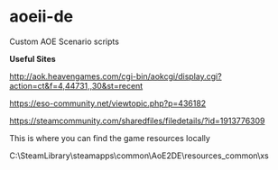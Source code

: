 # aoeii-de
Custom AOE Scenario scripts


**Useful Sites**

http://aok.heavengames.com/cgi-bin/aokcgi/display.cgi?action=ct&f=4,44731,,30&st=recent

https://eso-community.net/viewtopic.php?p=436182

https://steamcommunity.com/sharedfiles/filedetails/?id=1913776309


This is where you can find the game resources locally

C:\SteamLibrary\steamapps\common\AoE2DE\resources\_common\xs